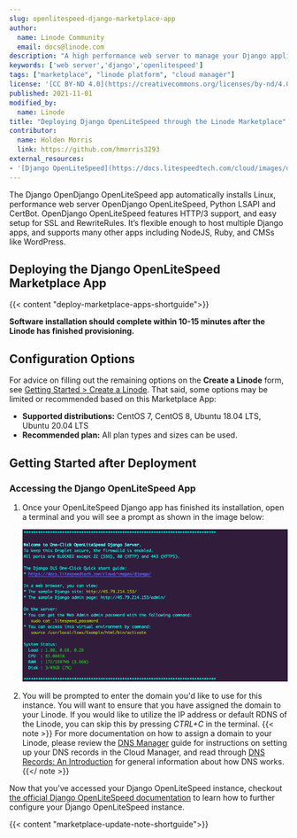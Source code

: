 ```yaml
---
slug: openlitespeed-django-marketplace-app
author:
  name: Linode Community
  email: docs@linode.com
description: "A high performance web server to manage your Django application."
keywords: ['web server','django','openlitespeed']
tags: ["marketplace", "linode platform", "cloud manager"]
license: '[CC BY-ND 4.0](https://creativecommons.org/licenses/by-nd/4.0)'
published: 2021-11-01
modified_by:
  name: Linode
title: "Deploying Django OpenLiteSpeed through the Linode Marketplace"
contributor:
  name: Holden Morris
  link: https://github.com/hmorris3293
external_resources:
- '[Django OpenLiteSpeed](https://docs.litespeedtech.com/cloud/images/django/)'
---
```


The Django OpenDjango OpenLiteSpeed app automatically installs Linux, performance web server OpenDjango OpenLiteSpeed, Python LSAPI and CertBot. OpenDjango OpenLiteSpeed features HTTP/3 support, and easy setup for SSL and RewriteRules. It’s flexible enough to host multiple Django apps, and supports many other apps including NodeJS, Ruby, and CMSs like WordPress.

## Deploying the Django OpenLiteSpeed Marketplace App

{{< content "deploy-marketplace-apps-shortguide">}}

**Software installation should complete within 10-15 minutes after the Linode has finished provisioning.**

## Configuration Options

For advice on filling out the remaining options on the **Create a Linode** form, see [Getting Started > Create a Linode](/docs/guides/getting-started/#create-a-linode). That said, some options may be limited or recommended based on this Marketplace App:

- **Supported distributions:** CentOS 7, CentOS 8, Ubuntu 18.04 LTS, Ubuntu 20.04 LTS
- **Recommended plan:** All plan types and sizes can be used.

## Getting Started after Deployment

### Accessing the Django OpenLiteSpeed App

1. Once your OpenLiteSpeed Django app has finished its installation, open a terminal and you will see a prompt as shown in the image below:

    ![OpenLiteSpeed Django setup information](setupinfo-django.png)

2. You will be prompted to enter the domain you'd like to use for this instance. You will want to ensure that you have assigned the domain to your Linode. If you would like to utilize the IP address or default RDNS of the Linode, you can skip this by pressing *CTRL+C* in the terminal.
    {{< note >}}
For more documentation on how to assign a domain to your Linode, please review the [DNS Manager](/docs/guides/dns-manager/) guide for instructions on setting up your DNS records in the Cloud Manager, and read through [DNS Records: An Introduction](/docs/guides/dns-records-an-introduction/) for general information about how DNS works.
    {{</ note >}}

Now that you’ve accessed your Django OpenLiteSpeed instance, checkout [the official Django OpenLiteSpeed documentation](https://docs.litespeedtech.com/cloud/images/django/) to learn how to further configure your Django OpenLiteSpeed instance.

{{< content "marketplace-update-note-shortguide">}}